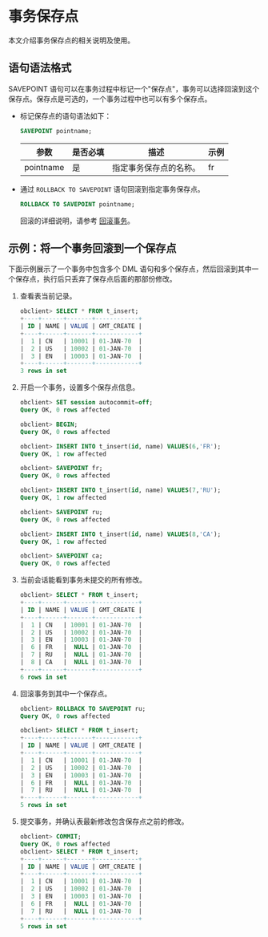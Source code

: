 事务保存点 
==========================

本文介绍事务保存点的相关说明及使用。

语句语法格式 
---------------------------

SAVEPOINT 语句可以在事务过程中标记一个"保存点"，事务可以选择回滚到这个保存点。保存点是可选的，一个事务过程中也可以有多个保存点。

* 标记保存点的语句语法如下：

  ```sql
  SAVEPOINT pointname;
  ```

  

  |    参数     | 是否必填 |     描述      | 示例 |
  |-----------|------|-------------|----|
  | pointname | 是    | 指定事务保存点的名称。 | fr |

  

* 通过 `ROLLBACK TO SAVEPOINT` 语句回滚到指定事务保存点。

  ```sql
  ROLLBACK TO SAVEPOINT pointname;
  ```

  

  回滚的详细说明，请参考 [回滚事务](../2.transaction-4/5.roll-back-transactions-3.md)。
  




示例：将一个事务回滚到一个保存点 
-------------------------------------

下面示例展示了一个事务中包含多个 DML 语句和多个保存点，然后回滚到其中一个保存点，执行后只丢弃了保存点后面的那部份修改。

1. 查看表当前记录。

   ```sql
   obclient> SELECT * FROM t_insert;
   +----+------+-------+------------+
   | ID | NAME | VALUE | GMT_CREATE |
   +----+------+-------+------------+
   |  1 | CN   | 10001 | 01-JAN-70  |
   |  2 | US   | 10002 | 01-JAN-70  |
   |  3 | EN   | 10003 | 01-JAN-70  |
   +----+------+-------+------------+
   3 rows in set
   ```

   

2. 开启一个事务，设置多个保存点信息。

   ```sql
   obclient> SET session autocommit=off;
   Query OK, 0 rows affected 
   
   obclient> BEGIN;
   Query OK, 0 rows affected 
   
   obclient> INSERT INTO t_insert(id, name) VALUES(6,'FR');
   Query OK, 1 row affected 
   
   obclient> SAVEPOINT fr;
   Query OK, 0 rows affected 
   
   obclient> INSERT INTO t_insert(id, name) VALUES(7,'RU');
   Query OK, 1 row affected 
   
   obclient> SAVEPOINT ru;
   Query OK, 0 rows affected 
   
   obclient> INSERT INTO t_insert(id, name) VALUES(8,'CA');
   Query OK, 1 row affected 
   
   obclient> SAVEPOINT ca;
   Query OK, 0 rows affected
   ```

   

3.
   当前会话能看到事务未提交的所有修改。

   ```sql
   obclient> SELECT * FROM t_insert;
   +----+------+-------+------------+
   | ID | NAME | VALUE | GMT_CREATE |
   +----+------+-------+------------+
   |  1 | CN   | 10001 | 01-JAN-70  |
   |  2 | US   | 10002 | 01-JAN-70  |
   |  3 | EN   | 10003 | 01-JAN-70  |
   |  6 | FR   |  NULL | 01-JAN-70  |
   |  7 | RU   |  NULL | 01-JAN-70  |
   |  8 | CA   |  NULL | 01-JAN-70  |
   +----+------+-------+------------+
   6 rows in set
   ```

   

4. 回滚事务到其中一个保存点。

   ```sql
   obclient> ROLLBACK TO SAVEPOINT ru;
   Query OK, 0 rows affected 
   
   obclient> SELECT * FROM t_insert;
   +----+------+-------+------------+
   | ID | NAME | VALUE | GMT_CREATE |
   +----+------+-------+------------+
   |  1 | CN   | 10001 | 01-JAN-70  |
   |  2 | US   | 10002 | 01-JAN-70  |
   |  3 | EN   | 10003 | 01-JAN-70  |
   |  6 | FR   |  NULL | 01-JAN-70  |
   |  7 | RU   |  NULL | 01-JAN-70  |
   +----+------+-------+------------+
   5 rows in set
   ```

   

5. 提交事务，并确认表最新修改包含保存点之前的修改。

   ```sql
   obclient> COMMIT;
   Query OK, 0 rows affected 
   obclient> SELECT * FROM t_insert;
   +----+------+-------+------------+
   | ID | NAME | VALUE | GMT_CREATE |
   +----+------+-------+------------+
   |  1 | CN   | 10001 | 01-JAN-70  |
   |  2 | US   | 10002 | 01-JAN-70  |
   |  3 | EN   | 10003 | 01-JAN-70  |
   |  6 | FR   |  NULL | 01-JAN-70  |
   |  7 | RU   |  NULL | 01-JAN-70  |
   +----+------+-------+------------+
   5 rows in set
   ```

   



